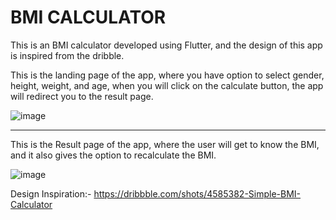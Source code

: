 # BMI CALCULATOR

This is an BMI calculator developed using Flutter, and the design of this app is inspired from the dribble.

This is the landing page of the app, where you have option to select gender, height, weight, and age, when you will
click on the calculate button, the app will redirect you to the result page.

![image](https://user-images.githubusercontent.com/71991617/172379191-6e11fcdf-8360-4ab1-abc0-6f2b21a6bcd9.png)


_______________________________________________________________________________________________________________________

This is the Result page of the app, where the user will get to know the BMI, and it also gives the option to recalculate the BMI.

![image](https://user-images.githubusercontent.com/71991617/172379883-e160a024-a46d-49dd-908c-24b2a498d5aa.png)
 
 Design Inspiration:- https://dribbble.com/shots/4585382-Simple-BMI-Calculator
